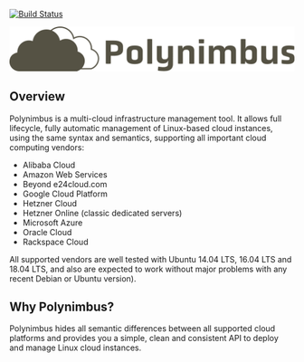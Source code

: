[![Build Status](https://travis-ci.org/polynimbus/polynimbus.png?branch=master)](https://travis-ci.org/polynimbus/polynimbus)

![Polynimbus logo](docs/logo.png)


## Overview

Polynimbus is a multi-cloud infrastructure management tool. It allows full lifecycle, fully automatic management of Linux-based cloud instances, using the same syntax and semantics, supporting all important cloud computing vendors:

- Alibaba Cloud
- Amazon Web Services
- Beyond e24cloud.com
- Google Cloud Platform
- Hetzner Cloud
- Hetzner Online (classic dedicated servers)
- Microsoft Azure
- Oracle Cloud
- Rackspace Cloud

All supported vendors are well tested with Ubuntu 14.04 LTS, 16.04 LTS and 18.04 LTS, and also are expected to work without major problems with any recent Debian or Ubuntu version).


## Why Polynimbus?

Polynimbus hides all semantic differences between all supported cloud platforms and provides you a simple, clean and consistent API to deploy and manage Linux cloud instances.
